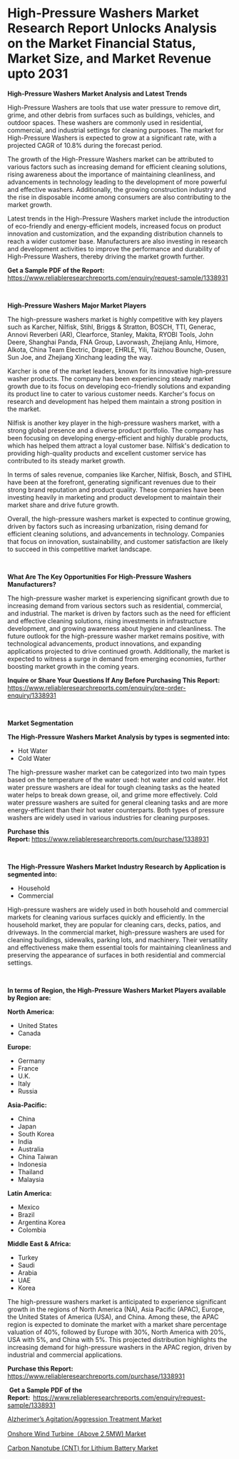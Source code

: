 <p><h1>High-Pressure Washers Market Research Report Unlocks Analysis on the Market Financial Status, Market Size, and Market Revenue upto 2031</h1></p><p><strong>High-Pressure Washers Market Analysis and Latest Trends</strong></p>
<p><p>High-Pressure Washers are tools that use water pressure to remove dirt, grime, and other debris from surfaces such as buildings, vehicles, and outdoor spaces. These washers are commonly used in residential, commercial, and industrial settings for cleaning purposes. The market for High-Pressure Washers is expected to grow at a significant rate, with a projected CAGR of 10.8% during the forecast period.</p><p>The growth of the High-Pressure Washers market can be attributed to various factors such as increasing demand for efficient cleaning solutions, rising awareness about the importance of maintaining cleanliness, and advancements in technology leading to the development of more powerful and effective washers. Additionally, the growing construction industry and the rise in disposable income among consumers are also contributing to the market growth.</p><p>Latest trends in the High-Pressure Washers market include the introduction of eco-friendly and energy-efficient models, increased focus on product innovation and customization, and the expanding distribution channels to reach a wider customer base. Manufacturers are also investing in research and development activities to improve the performance and durability of High-Pressure Washers, thereby driving the market growth further.</p></p>
<p><strong>Get a Sample PDF of the Report:&nbsp;</strong> <a href="https://www.reliableresearchreports.com/enquiry/request-sample/1338931">https://www.reliableresearchreports.com/enquiry/request-sample/1338931</a></p>
<p>&nbsp;</p>
<p><strong>High-Pressure Washers Major Market Players</strong></p>
<p><p>The high-pressure washers market is highly competitive with key players such as Karcher, Nilfisk, Stihl, Briggs & Stratton, BOSCH, TTI, Generac, Annovi Reverberi (AR), Clearforce, Stanley, Makita, RYOBI Tools, John Deere, Shanghai Panda, FNA Group, Lavorwash, Zhejiang Anlu, Himore, Alkota, China Team Electric, Draper, EHRLE, Yili, Taizhou Bounche, Ousen, Sun Joe, and Zhejiang Xinchang leading the way.</p><p>Karcher is one of the market leaders, known for its innovative high-pressure washer products. The company has been experiencing steady market growth due to its focus on developing eco-friendly solutions and expanding its product line to cater to various customer needs. Karcher's focus on research and development has helped them maintain a strong position in the market.</p><p>Nilfisk is another key player in the high-pressure washers market, with a strong global presence and a diverse product portfolio. The company has been focusing on developing energy-efficient and highly durable products, which has helped them attract a loyal customer base. Nilfisk's dedication to providing high-quality products and excellent customer service has contributed to its steady market growth.</p><p>In terms of sales revenue, companies like Karcher, Nilfisk, Bosch, and STIHL have been at the forefront, generating significant revenues due to their strong brand reputation and product quality. These companies have been investing heavily in marketing and product development to maintain their market share and drive future growth.</p><p>Overall, the high-pressure washers market is expected to continue growing, driven by factors such as increasing urbanization, rising demand for efficient cleaning solutions, and advancements in technology. Companies that focus on innovation, sustainability, and customer satisfaction are likely to succeed in this competitive market landscape.</p></p>
<p>&nbsp;</p>
<p><strong>What Are The Key Opportunities For High-Pressure Washers Manufacturers?</strong></p>
<p><p>The high-pressure washer market is experiencing significant growth due to increasing demand from various sectors such as residential, commercial, and industrial. The market is driven by factors such as the need for efficient and effective cleaning solutions, rising investments in infrastructure development, and growing awareness about hygiene and cleanliness. The future outlook for the high-pressure washer market remains positive, with technological advancements, product innovations, and expanding applications projected to drive continued growth. Additionally, the market is expected to witness a surge in demand from emerging economies, further boosting market growth in the coming years.</p></p>
<p><strong>Inquire or Share Your Questions If Any Before Purchasing This Report:</strong> <a href="https://www.reliableresearchreports.com/enquiry/pre-order-enquiry/1338931">https://www.reliableresearchreports.com/enquiry/pre-order-enquiry/1338931</a></p>
<p>&nbsp;</p>
<p><strong>Market Segmentation</strong></p>
<p><strong>The High-Pressure Washers Market Analysis by types is segmented into:</strong></p>
<p><ul><li>Hot Water</li><li>Cold Water</li></ul></p>
<p><p>The high-pressure washer market can be categorized into two main types based on the temperature of the water used: hot water and cold water. Hot water pressure washers are ideal for tough cleaning tasks as the heated water helps to break down grease, oil, and grime more effectively. Cold water pressure washers are suited for general cleaning tasks and are more energy-efficient than their hot water counterparts. Both types of pressure washers are widely used in various industries for cleaning purposes.</p></p>
<p><strong>Purchase this Report:&nbsp;</strong><a href="https://www.reliableresearchreports.com/purchase/1338931">https://www.reliableresearchreports.com/purchase/1338931</a></p>
<p>&nbsp;</p>
<p><strong>The High-Pressure Washers Market Industry Research by Application is segmented into:</strong></p>
<p><ul><li>Household</li><li>Commercial</li></ul></p>
<p><p>High-pressure washers are widely used in both household and commercial markets for cleaning various surfaces quickly and efficiently. In the household market, they are popular for cleaning cars, decks, patios, and driveways. In the commercial market, high-pressure washers are used for cleaning buildings, sidewalks, parking lots, and machinery. Their versatility and effectiveness make them essential tools for maintaining cleanliness and preserving the appearance of surfaces in both residential and commercial settings.</p></p>
<p>&nbsp;</p>
<p><strong>In terms of Region, the High-Pressure Washers Market Players available by Region are:</strong></p>
<p>
    <p> <strong> North America: </strong>
        <ul>
            <li>United States</li>
            <li>Canada</li>
        </ul>
        </p> 
    <p> <strong> Europe: </strong>
        <ul>
            <li>Germany</li>
            <li>France</li>
            <li>U.K.</li>
            <li>Italy</li>
            <li>Russia</li>
        </ul>
        </p> 
    <p> <strong> Asia-Pacific: </strong>
        <ul>
            <li>China</li>
            <li>Japan</li>
            <li>South Korea</li>
            <li>India</li>
            <li>Australia</li>
            <li>China Taiwan</li>
            <li>Indonesia</li>
            <li>Thailand</li>
            <li>Malaysia</li>
        </ul>
        </p> 
    <p> <strong> Latin America: </strong>
        <ul>
            <li>Mexico</li>
            <li>Brazil</li>
            <li>Argentina Korea</li>
            <li>Colombia</li>
        </ul>
        </p> 
    <p> <strong> Middle East & Africa: </strong>
        <ul>
            <li>Turkey</li>
            <li>Saudi</li>
            <li>Arabia</li>
            <li>UAE</li>
            <li>Korea</li>
        </ul>
    </p>
    </p>
<p><p>The high-pressure washers market is anticipated to experience significant growth in the regions of North America (NA), Asia Pacific (APAC), Europe, the United States of America (USA), and China. Among these, the APAC region is expected to dominate the market with a market share percentage valuation of 40%, followed by Europe with 30%, North America with 20%, USA with 5%, and China with 5%. This projected distribution highlights the increasing demand for high-pressure washers in the APAC region, driven by industrial and commercial applications.</p></p>
<p><strong>Purchase this Report: </strong><a href="https://www.reliableresearchreports.com/purchase/1338931">https://www.reliableresearchreports.com/purchase/1338931</a></p>
<p>&nbsp;<strong>Get a Sample PDF of the Report:&nbsp;&nbsp;</strong><a href="https://www.reliableresearchreports.com/enquiry/request-sample/1338931">https://www.reliableresearchreports.com/enquiry/request-sample/1338931</a></p>
<p><strong></strong></p>
<p><p><a href="https://github.com/mahnoor2003/Market-Research-Report-List-3/blob/main/alzherimers-agitationaggression-treatment-market.md">Alzherimer’s Agitation/Aggression Treatment Market</a></p><p><a href="https://github.com/BryceTownsendr/Market-Research-Report-List-3/blob/main/onshore-wind-turbineabove-25mw-market.md">Onshore Wind Turbine（Above 2.5MW) Market</a></p><p><a href="https://github.com/mohamedbakry57/Market-Research-Report-List-2/blob/main/carbon-nanotube-cnt-for-lithium-battery-market.md">Carbon Nanotube (CNT) for Lithium Battery Market</a></p></p>